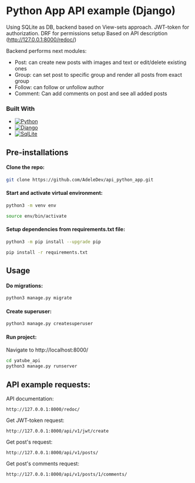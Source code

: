 # Python App API example (Django)

Using SQLite as DB, backend based on  View-sets approach. 
JWT-token for authorization.
DRF for permissions setup
Based on API description (http://127.0.0.1:8000/redoc/)

Backend performs next modules:
* Post: can create new posts with images and text or edit/delete existing ones
* Group: can set post to specific group and render all posts from exact group
* Follow: can follow or unfollow author
* Comment: Can add comments on post and see all added posts


### Built With

* [![Python][Python.io]][Python-url]
* [![Django][Django.io]][Django-url]
* [![SqlLite][SqlLite.io]][SqlLite-url]


## Pre-installations

#### Clone the repo:

```sh
git clone https://github.com/AdeleDev/api_python_app.git
```

#### Start and activate virtual environment:

```sh
python3 -m venv env
```

```sh
source env/bin/activate
```

#### Setup dependencies from requirements.txt file:

```sh
python3 -m pip install --upgrade pip
```

```sh
pip install -r requirements.txt
```

## Usage

#### Do migrations:

```sh
python3 manage.py migrate
```

#### Create superuser:

```sh
python3 manage.py createsuperuser
```

#### Run project:

Navigate to http://localhost:8000/


```sh
cd yatube_api
python3 manage.py runserver
```


## API example requests:

API documentation:
```
http://127.0.0.1:8000/redoc/
```

Get JWT-token request: 
```
http://127.0.0.1:8000/api/v1/jwt/create
```

Get post's request:

```
http://127.0.0.1:8000/api/v1/posts/
```

Get post's comments request: 

```
http://127.0.0.1:8000/api/v1/posts/1/comments/
```


<!-- MARKDOWN LINKS & IMAGES -->

[Python.io]: https://img.shields.io/badge/-Python-yellow?style=for-the-badge&logo=python

[Python-url]: https://www.python.org/

[Django.io]: https://img.shields.io/badge/-Django-darkgreen?style=for-the-badge&logo=django

[Django-url]: https://www.djangoproject.com/

[SqlLite.io]: https://img.shields.io/badge/-SQLite-blue?style=for-the-badge&logo=sqlite

[SqlLite-url]: https://www.sqlite.org/index.html